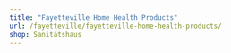 ```yaml
---
title: "Fayetteville Home Health Products"
url: /fayetteville/fayetteville-home-health-products/
shop: Sanitätshaus
---
```

